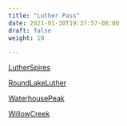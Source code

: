 ```yaml
---
title: "Luther Pass"
date: 2021-01-30T19:37:57-08:00
draft: false
weight: 10

---
```


<a target="_blank" href="/stat1/static/maps/LutherSpires.pdf">LutherSpires</a> 

<a target="_blank" href="/stat1/static/maps/RoundLakeLuther.pdf">RoundLakeLuther</a> 

<a target="_blank" href="/stat1/static/maps/WaterhousePeak.pdf">WaterhousePeak</a> 

<a target="_blank" href="/stat1/static/maps/WillowCreek.pdf">WillowCreek</a> 



